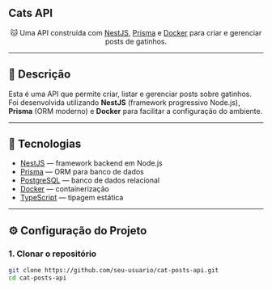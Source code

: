 ## Cats API

<p align="center">🐱 Uma API construída com <a href="https://nestjs.com/" target="_blank">NestJS</a>, <a href="https://www.prisma.io/" target="_blank">Prisma</a> e <a href="https://www.docker.com/" target="_blank">Docker</a> para criar e gerenciar posts de gatinhos.</p>

---

## 📝 Descrição

Esta é uma API que permite criar, listar e gerenciar posts sobre gatinhos.  
Foi desenvolvida utilizando **NestJS** (framework progressivo Node.js), **Prisma** (ORM moderno) e **Docker** para facilitar a configuração do ambiente.

---

## 🚀 Tecnologias

- [NestJS](https://nestjs.com/) — framework backend em Node.js
- [Prisma](https://www.prisma.io/) — ORM para banco de dados
- [PostgreSQL](https://www.postgresql.org/) — banco de dados relacional
- [Docker](https://www.docker.com/) — containerização
- [TypeScript](https://www.typescriptlang.org/) — tipagem estática

---

## ⚙️ Configuração do Projeto

### 1. Clonar o repositório
```bash
git clone https://github.com/seu-usuario/cat-posts-api.git
cd cat-posts-api
